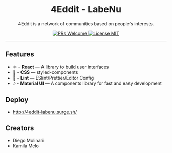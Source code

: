 
<h1 align="center">
<br>

<br>
<br>
4Eddit - LabeNu
</h1>

<p align="center"> 4Eddit is a network of communities based on people's interests.</p>

<p align="center">
  <a href="http://makeapullrequest.com">
    <img src="https://img.shields.io/badge/PRs-welcome-brightgreen.svg?style=flat-square" alt="PRs Welcome">
  </a>
  <a href="https://opensource.org/licenses/MIT">
    <img src="https://img.shields.io/badge/license-MIT-blue.svg?style=flat-square" alt="License MIT">
    </a>

</p>

<hr />

## Features

-   ⚛  - **React** — A library to build user interfaces
-   💅 - **CSS** — styled-components
-   💖 - **Lint** — ESlint/Prettier/Editor Config
-   🎶 - **Material UI** — A components library for fast and easy development

## Deploy

-   http://4eddit-labenu.surge.sh/

## Creators

-   Diego Molinari
-   Kamila Melo

